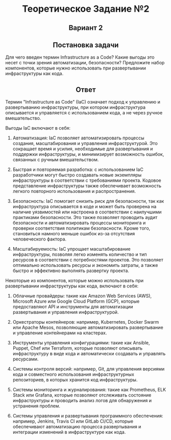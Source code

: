 <h1 align="center">Теоретическое Задание №2</h1>

<h2 align="center">Вариант 2</h2>

<h2 align="center">Постановка задачи</h2>

Для чего введен термин Infrastructure as a Code? Какие выгоды это несет с точки зрения
автоматизации, безопасности? Предложите набор компонентов, которые нужно использовать при развертывании инфраструктуры как кода.

<h2 align="center">Ответ</h2>

Термин "Infrastructure as Code" (IaC) означает подход к управлению и развертыванию инфраструктуры, при котором инфраструктура описывается и управляется с использованием кода, а не через ручное вмешательство.

Выгоды IaC включают в себя:

1. Автоматизация: IaC позволяет автоматизировать процессы создания, масштабирования и управления инфраструктурой. Это сокращает время и усилия, необходимые для развертывания и поддержки инфраструктуры, и минимизирует возможность ошибок, связанных с ручным вмешательством.

2. Быстрая и повторяемая разработка: с использованием IaC разработчики могут быстро создавать новые экземпляры инфраструктуры в соответствии с требованиями проекта. Кодовое представление инфраструктуры также обеспечивает возможность легкого повторного использования и распространения.

3. Безопасность: IaC помогает снизить риск для безопасности, так как инфраструктура описывается в коде и может быть проверена на наличие уязвимостей или настроена в соответствии с наилучшими практиками безопасности. Это также позволяет проводить аудит безопасности и автоматизировать процессы мониторинга и проверки соответствия политикам безопасности. Кроме того, становиться намного меньше ошибок из-за отсутствия человеческого фактора.

4. Масштабируемость: IaC упрощает масштабирование инфраструктуры, позволяя легко изменять количество и тип ресурсов в соответствии с потребностями проектов. Это позволяет оптимально использовать ресурсы и экономить затраты, а также быстро и эффективно выполнять развертку проекта.

Некоторые из компонентов, которые можно использовать при развертывании инфраструктуры как кода, включают в себя:

1. Облачные провайдеры: такие как Amazon Web Services (AWS), Microsoft Azure или Google Cloud Platform (GCP), которые предоставляют API и инструменты для автоматизации развертывания и управления инфраструктурой.

2. Оркестраторы контейнеров: например, Kubernetes, Docker Swarm или Apache Mesos, позволяющие автоматизировать развертывание и управление контейнерами на кластерах.

3. Инструменты управления конфигурациями: такие как Ansible, Puppet, Chef или Terraform, которые позволяют описывать инфраструктуру в виде кода и автоматически создавать и управлять ресурсами.

4. Системы контроля версий: например, Git, для управления версиями кода и совместного использования инфраструктурных репозиториев, в которых хранится код инфраструктуры.

5. Системы мониторинга и журналирования: такие как Prometheus, ELK Stack или Grafana, которые позволяют отслеживать состояние инфраструктуры и проводить анализ логов для обнаружения и устранения проблем.

6. Системы управления и развертывания программного обеспечения: например, Jenkins, Travis CI или GitLab CI/CD, которые обеспечивают автоматизацию процесса развертывания и интеграции изменений в инфраструктуре как кода.
